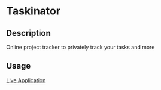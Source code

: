 # Taskinator 

## Description

Online project tracker to privately track your tasks and more

## Usage

[Live Application](https://kotalilyy.github.io/taskinator/)




